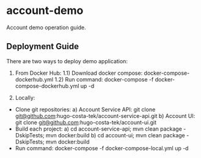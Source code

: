 # account-demo
Account demo operation guide.

## Deployment Guide

There are two ways to deploy demo application:

1) From Docker Hub:
  1.1) Download docker compose: docker-compose-dockerhub.yml
  1.2) Run command: docker-compose -f docker-compose-dockerhub.yml up -d

2) Locally:
 - Clone git repositories:
  a) Account Service API: git clone git@github.com:hugo-costa-tek/account-service-api.git
  b) Account UI: git clone git@github.com:hugo-costa-tek/account-ui.git
 - Build each project:
  a) cd account-service-api; mvn clean package -DskipTests; mvn docker:build
  b) cd account-ui; mvn clean package -DskipTests; mvn docker:build
 - Run command: docker-compose -f docker-compose-local.yml up -d
